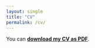 ```yaml
---
layout: single
title: "CV"
permalink: /cv/
---
```


You can **[download my CV as PDF](/assets/docs/LucyInett-CV.pdf)**.
